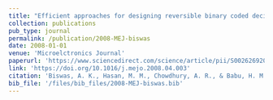 ```yaml
---
title: "Efficient approaches for designing reversible binary coded decimal adders"
collection: publications
pub_type: journal
permalink: /publication/2008-MEJ-biswas
date: 2008-01-01
venue: 'Microelctronics Journal'
paperurl: 'https://www.sciencedirect.com/science/article/pii/S0026269208001791'
link: 'https://doi.org/10.1016/j.mejo.2008.04.003'
citation: 'Biswas, A. K., Hasan, M. M., Chowdhury, A. R., & Babu, H. M. H. (2008). Efficient approaches for designing reversible binary coded decimal adders. Microelectronics journal, 39(12), 1693-1703.'
bib_file: '/files/bib_files/2008-MEJ-biswas.bib'
---
```





